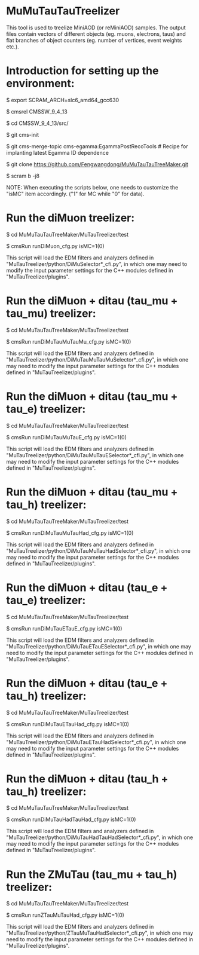 # MuMuTauTauTreelizerThis tool is used to treelize MiniAOD (or reMiniAOD) samples. The output files contain vectors of different objects (eg. muons, electrons, taus) and flat branches of object counters (eg. number of vertices, event weights etc.).# Introduction for setting up the environment:$ export SCRAM_ARCH=slc6_amd64_gcc630$ cmsrel CMSSW_9_4_13$ cd CMSSW_9_4_13/src/$ git cms-init$ git cms-merge-topic cms-egamma:EgammaPostRecoTools # Recipe for implanting latest Egamma ID dependence$ git clone https://github.com/Fengwangdong/MuMuTauTauTreeMaker.git$ scram b -j8NOTE: When executing the scripts below, one needs to customize the "isMC" item accordingly. ("1" for MC while "0" for data). # Run the diMuon treelizer:$ cd MuMuTauTauTreeMaker/MuTauTreelizer/test$ cmsRun runDiMuon_cfg.py isMC=1(0)This script will load the EDM filters and analyzers defined in "MuTauTreelizer/python/DiMuSelector*_cfi.py", in which one may need to modify the input parameter settings for the C++ modules defined in "MuTauTreelizer/plugins".# Run the diMuon + ditau (tau_mu + tau_mu) treelizer:$ cd MuMuTauTauTreeMaker/MuTauTreelizer/test$ cmsRun runDiMuTauMuTauMu_cfg.py isMC=1(0)This script will load the EDM filters and analyzers defined in "MuTauTreelizer/python/DiMuTauMuTauMuSelector*_cfi.py", in which one may need to modify the input parameter settings for the C++ modules defined in "MuTauTreelizer/plugins".# Run the diMuon + ditau (tau_mu + tau_e) treelizer:$ cd MuMuTauTauTreeMaker/MuTauTreelizer/test$ cmsRun runDiMuTauMuTauE_cfg.py isMC=1(0)This script will load the EDM filters and analyzers defined in "MuTauTreelizer/python/DiMuTauMuTauESelector*_cfi.py", in which one may need to modify the input parameter settings for the C++ modules defined in "MuTauTreelizer/plugins".# Run the diMuon + ditau (tau_mu + tau_h) treelizer:$ cd MuMuTauTauTreeMaker/MuTauTreelizer/test$ cmsRun runDiMuTauMuTauHad_cfg.py isMC=1(0)This script will load the EDM filters and analyzers defined in "MuTauTreelizer/python/DiMuTauMuTauHadSelector*_cfi.py", in which one may need to modify the input parameter settings for the C++ modules defined in "MuTauTreelizer/plugins".# Run the diMuon + ditau (tau_e + tau_e) treelizer:$ cd MuMuTauTauTreeMaker/MuTauTreelizer/test$ cmsRun runDiMuTauETauE_cfg.py isMC=1(0)This script will load the EDM filters and analyzers defined in "MuTauTreelizer/python/DiMuTauETauESelector*_cfi.py", in which one may need to modify the input parameter settings for the C++ modules defined in "MuTauTreelizer/plugins".# Run the diMuon + ditau (tau_e + tau_h) treelizer:$ cd MuMuTauTauTreeMaker/MuTauTreelizer/test$ cmsRun runDiMuTauETauHad_cfg.py isMC=1(0)This script will load the EDM filters and analyzers defined in "MuTauTreelizer/python/DiMuTauETauHadSelector*_cfi.py", in which one may need to modify the input parameter settings for the C++ modules defined in "MuTauTreelizer/plugins".# Run the diMuon + ditau (tau_h + tau_h) treelizer:$ cd MuMuTauTauTreeMaker/MuTauTreelizer/test$ cmsRun runDiMuTauHadTauHad_cfg.py isMC=1(0)This script will load the EDM filters and analyzers defined in "MuTauTreelizer/python/DiMuTauHadTauHadSelector*_cfi.py", in which one may need to modify the input parameter settings for the C++ modules defined in "MuTauTreelizer/plugins".# Run the ZMuTau (tau_mu + tau_h) treelizer:$ cd MuMuTauTauTreeMaker/MuTauTreelizer/test$ cmsRun runZTauMuTauHad_cfg.py isMC=1(0)This script will load the EDM filters and analyzers defined in "MuTauTreelizer/python/ZTauMuTauHadSelector*_cfi.py", in which one may need to modify the input parameter settings for the C++ modules defined in "MuTauTreelizer/plugins".